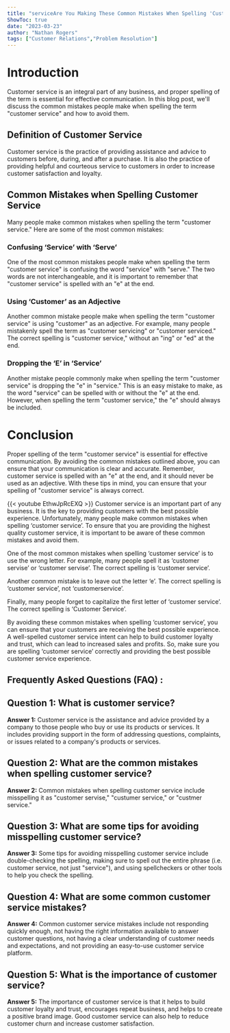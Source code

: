 ```yaml
---
title: "serviceAre You Making These Common Mistakes When Spelling 'Customer Service'? Find Out Now!"
ShowToc: true 
date: "2023-03-23"
author: "Nathan Rogers" 
tags: ["Customer Relations","Problem Resolution"]
---
```

# Introduction

Customer service is an integral part of any business, and proper spelling of the term is essential for effective communication. In this blog post, we'll discuss the common mistakes people make when spelling the term "customer service" and how to avoid them.

## Definition of Customer Service

Customer service is the practice of providing assistance and advice to customers before, during, and after a purchase. It is also the practice of providing helpful and courteous service to customers in order to increase customer satisfaction and loyalty.

## Common Mistakes when Spelling Customer Service

Many people make common mistakes when spelling the term "customer service." Here are some of the most common mistakes:

### Confusing ‘Service’ with ‘Serve’

One of the most common mistakes people make when spelling the term "customer service" is confusing the word "service" with "serve." The two words are not interchangeable, and it is important to remember that "customer service" is spelled with an "e" at the end.

### Using ‘Customer’ as an Adjective

Another common mistake people make when spelling the term "customer service" is using "customer" as an adjective. For example, many people mistakenly spell the term as "customer servicing" or "customer serviced." The correct spelling is "customer service," without an "ing" or "ed" at the end.

### Dropping the ‘E’ in ‘Service’

Another mistake people commonly make when spelling the term "customer service" is dropping the "e" in "service." This is an easy mistake to make, as the word "service" can be spelled with or without the "e" at the end. However, when spelling the term "customer service," the "e" should always be included.

# Conclusion

Proper spelling of the term "customer service" is essential for effective communication. By avoiding the common mistakes outlined above, you can ensure that your communication is clear and accurate. Remember, customer service is spelled with an "e" at the end, and it should never be used as an adjective. With these tips in mind, you can ensure that your spelling of "customer service" is always correct.

{{< youtube EthwJpRcEXQ >}} 
Customer service is an important part of any business. It is the key to providing customers with the best possible experience. Unfortunately, many people make common mistakes when spelling ‘customer service’. To ensure that you are providing the highest quality customer service, it is important to be aware of these common mistakes and avoid them. 

One of the most common mistakes when spelling ‘customer service’ is to use the wrong letter. For example, many people spell it as ‘customer servise’ or ‘customer servise’. The correct spelling is ‘customer service’. 

Another common mistake is to leave out the letter ‘e’. The correct spelling is ‘customer service’, not ‘customerservice’. 

Finally, many people forget to capitalize the first letter of ‘customer service’. The correct spelling is ‘Customer Service’. 

By avoiding these common mistakes when spelling ‘customer service’, you can ensure that your customers are receiving the best possible experience. A well-spelled customer service intent can help to build customer loyalty and trust, which can lead to increased sales and profits. So, make sure you are spelling ‘customer service’ correctly and providing the best possible customer service experience.

## Frequently Asked Questions (FAQ) :
## Question 1: What is customer service? 

**Answer 1:** Customer service is the assistance and advice provided by a company to those people who buy or use its products or services. It includes providing support in the form of addressing questions, complaints, or issues related to a company's products or services. 

## Question 2: What are the common mistakes when spelling customer service? 

**Answer 2:** Common mistakes when spelling customer service include misspelling it as "customer servise," "custumer service," or "custmer service." 

## Question 3: What are some tips for avoiding misspelling customer service? 

**Answer 3:** Some tips for avoiding misspelling customer service include double-checking the spelling, making sure to spell out the entire phrase (i.e. customer service, not just "service"), and using spellcheckers or other tools to help you check the spelling. 

## Question 4: What are some common customer service mistakes? 

**Answer 4:** Common customer service mistakes include not responding quickly enough, not having the right information available to answer customer questions, not having a clear understanding of customer needs and expectations, and not providing an easy-to-use customer service platform. 

## Question 5: What is the importance of customer service? 

**Answer 5:** The importance of customer service is that it helps to build customer loyalty and trust, encourages repeat business, and helps to create a positive brand image. Good customer service can also help to reduce customer churn and increase customer satisfaction.





